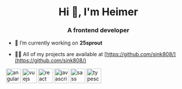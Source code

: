 <h1 align="center">Hi 👋, I'm Heimer</h1>
<h3 align="center">A frontend developer</h3>

- 🔭 I’m currently working on **25sprout**

- 👨‍💻 All of my projects are available at [https://github.com/sink808/](https://github.com/sink808/)

<p align="left">
  <img src="https://devicons.github.io/devicon/devicon.git/icons/angularjs/angularjs-original.svg" alt="angularjs"
    width="40" height="40" />
  <img src="https://devicons.github.io/devicon/devicon.git/icons/vuejs/vuejs-original-wordmark.svg" alt="vuejs"
    width="40" height="40" />
  <img src="https://devicons.github.io/devicon/devicon.git/icons/react/react-original-wordmark.svg" alt="react"
    width="40" height="40" />
  <img src="https://devicons.github.io/devicon/devicon.git/icons/javascript/javascript-original.svg" alt="javascript"
    width="40" height="40" />
  <img src="https://devicons.github.io/devicon/devicon.git/icons/sass/sass-original.svg" alt="sass" width="40"
    height="40" />
  <img src="https://devicons.github.io/devicon/devicon.git/icons/typescript/typescript-original.svg" alt="typescript"
    width="40" height="40" />
</p>
